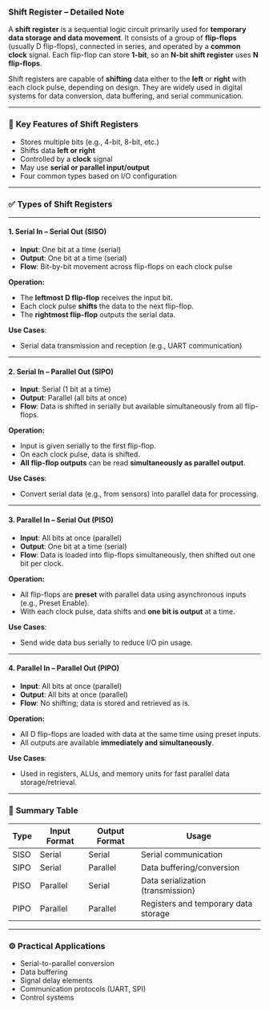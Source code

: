 ### **Shift Register – Detailed Note**

A **shift register** is a sequential logic circuit primarily used for **temporary data storage and data movement**. It consists of a group of **flip-flops** (usually D flip-flops), connected in series, and operated by a **common clock** signal. Each flip-flop can store **1-bit**, so an **N-bit shift register** uses **N flip-flops**.

Shift registers are capable of **shifting** data either to the **left** or **right** with each clock pulse, depending on design. They are widely used in digital systems for data conversion, data buffering, and serial communication.

---

### 📌 **Key Features of Shift Registers**

* Stores multiple bits (e.g., 4-bit, 8-bit, etc.)
* Shifts data **left or right**
* Controlled by a **clock** signal
* May use **serial or parallel input/output**
* Four common types based on I/O configuration

---

### ✅ **Types of Shift Registers**

---

#### **1. Serial In – Serial Out (SISO)**

* **Input**: One bit at a time (serial)
* **Output**: One bit at a time (serial)
* **Flow**: Bit-by-bit movement across flip-flops on each clock pulse

**Operation:**

* The **leftmost D flip-flop** receives the input bit.
* Each clock pulse **shifts** the data to the next flip-flop.
* The **rightmost flip-flop** outputs the serial data.

**Use Cases**:

* Serial data transmission and reception (e.g., UART communication)

---

#### **2. Serial In – Parallel Out (SIPO)**

* **Input**: Serial (1 bit at a time)
* **Output**: Parallel (all bits at once)
* **Flow**: Data is shifted in serially but available simultaneously from all flip-flops.

**Operation:**

* Input is given serially to the first flip-flop.
* On each clock pulse, data is shifted.
* **All flip-flop outputs** can be read **simultaneously as parallel output**.

**Use Cases**:

* Convert serial data (e.g., from sensors) into parallel data for processing.

---

#### **3. Parallel In – Serial Out (PISO)**

* **Input**: All bits at once (parallel)
* **Output**: One bit at a time (serial)
* **Flow**: Data is loaded into flip-flops simultaneously, then shifted out one bit per clock.

**Operation:**

* All flip-flops are **preset** with parallel data using asynchronous inputs (e.g., Preset Enable).
* With each clock pulse, data shifts and **one bit is output** at a time.

**Use Cases**:

* Send wide data bus serially to reduce I/O pin usage.

---

#### **4. Parallel In – Parallel Out (PIPO)**

* **Input**: All bits at once (parallel)
* **Output**: All bits at once (parallel)
* **Flow**: No shifting; data is stored and retrieved as is.

**Operation:**

* All D flip-flops are loaded with data at the same time using preset inputs.
* All outputs are available **immediately and simultaneously**.

**Use Cases**:

* Used in registers, ALUs, and memory units for fast parallel data storage/retrieval.

---

### 🧠 **Summary Table**

| Type | Input Format | Output Format | Usage                                |
| ---- | ------------ | ------------- | ------------------------------------ |
| SISO | Serial       | Serial        | Serial communication                 |
| SIPO | Serial       | Parallel      | Data buffering/conversion            |
| PISO | Parallel     | Serial        | Data serialization (transmission)    |
| PIPO | Parallel     | Parallel      | Registers and temporary data storage |

---

### ⚙️ Practical Applications

* Serial-to-parallel conversion
* Data buffering
* Signal delay elements
* Communication protocols (UART, SPI)
* Control systems

